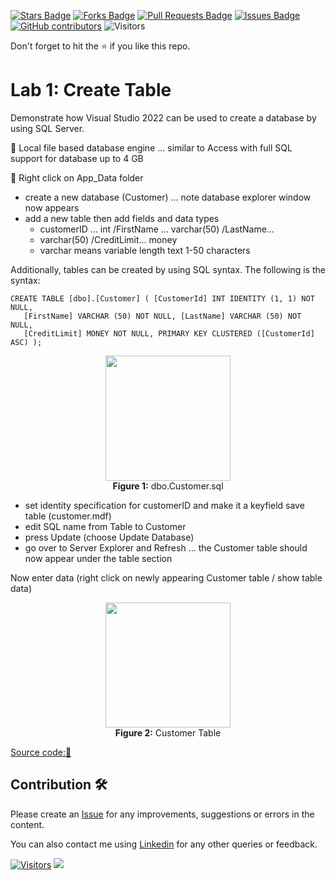 <a href="https://github.com/drshahizan/learn-aspnet/stargazers"><img src="https://img.shields.io/github/stars/drshahizan/learn-aspnet" alt="Stars Badge"/></a>
<a href="https://github.com/drshahizan/learn-aspnet/network/members"><img src="https://img.shields.io/github/forks/drshahizan/learn-aspnet" alt="Forks Badge"/></a>
<a href="https://github.com/drshahizan/learn-aspnet/pulls"><img src="https://img.shields.io/github/issues-pr/drshahizan/learn-aspnet" alt="Pull Requests Badge"/></a>
<a href="https://github.com/drshahizan/learn-aspnet/issues"><img src="https://img.shields.io/github/issues/drshahizan/learn-aspnet" alt="Issues Badge"/></a>
<a href="https://github.com/drshahizan/learn-aspnet/graphs/contributors"><img alt="GitHub contributors" src="https://img.shields.io/github/contributors/drshahizan/learn-aspnet?color=2b9348"></a>
![Visitors](https://api.visitorbadge.io/api/visitors?path=https%3A%2F%2Fgithub.com%2Fdrshahizan%2Flearn-aspnet&labelColor=%23d9e3f0&countColor=%23555555&style=plastic)

Don't forget to hit the :star: if you like this repo.

# Lab 1: Create Table

Demonstrate how Visual Studio 2022 can be used to create a database by using SQL Server.

📌 Local file based database engine ... similar to Access with full SQL support for database up to 4 GB

📌 Right click on App_Data folder

- create a new database (Customer) ... note database explorer window now appears
- add a new table then add fields and data types
  - customerID ... int /FirstName ... varchar(50) /LastName...
  - varchar(50) /CreditLimit... money
  - varchar means variable length text 1-50 characters

Additionally, tables can be created by using SQL syntax. The following is the syntax:
```
CREATE TABLE [dbo].[Customer] ( [CustomerId] INT IDENTITY (1, 1) NOT NULL, 
   [FirstName] VARCHAR (50) NOT NULL, [LastName] VARCHAR (50) NOT NULL, 
   [CreditLimit] MONEY NOT NULL, PRIMARY KEY CLUSTERED ([CustomerId] ASC) );
```
<p align="center">
<img src="https://github.com/drshahizan/learn-aspnet/blob/main/lab/database/images/dboCustomer.png"  height="200" /></br>
<b>Figure 1:</b> dbo.Customer.sql
</p>

- set identity specification for customerID and make it a keyfield save table (customer.mdf)
- edit SQL name from Table to Customer
- press Update (choose Update Database)
- go over to Server Explorer and Refresh ... the Customer table should now appear under the table section

Now enter data (right click on newly appearing Customer table / show table data)

<p align="center">
<img src="https://github.com/drshahizan/learn-aspnet/blob/main/lab/database/images/Customer.png"  height="200" /></br>
<b>Figure 2:</b> Customer Table
</p>

[Source code:💾](https://drive.google.com/file/d/1eluWADfaz379wxmKAKNQq0tMS8d9i-su/view?usp=sharing)

## Contribution 🛠️
Please create an [Issue](https://github.com/drshahizan/Python_EDA/issues) for any improvements, suggestions or errors in the content.

You can also contact me using [Linkedin](https://www.linkedin.com/in/drshahizan/) for any other queries or feedback.

[![Visitors](https://api.visitorbadge.io/api/visitors?path=https%3A%2F%2Fgithub.com%2Fdrshahizan&labelColor=%23697689&countColor=%23555555&style=plastic)](https://visitorbadge.io/status?path=https%3A%2F%2Fgithub.com%2Fdrshahizan)
![](https://hit.yhype.me/github/profile?user_id=81284918)
